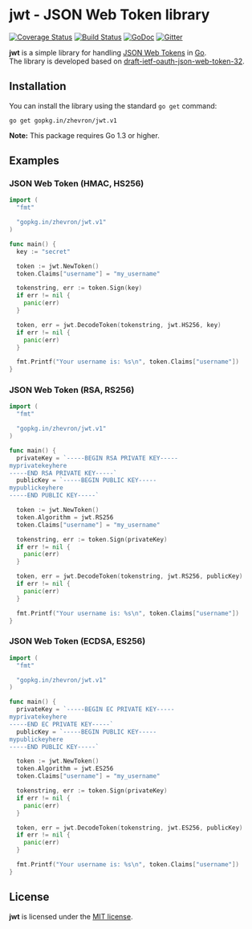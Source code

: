 jwt - JSON Web Token library
============================

[![Coverage Status](https://img.shields.io/coveralls/zhevron/jwt.svg)](https://coveralls.io/r/zhevron/jwt)
[![Build Status](https://travis-ci.org/zhevron/jwt.svg?branch=master)](https://travis-ci.org/zhevron/jwt)
[![GoDoc](https://godoc.org/gopkg.in/zhevron/jwt.v1?status.svg)](https://godoc.org/gopkg.in/zhevron/jwt.v1)
[![Gitter](https://badges.gitter.im/Join%20Chat.svg)](https://gitter.im/zhevron/jwt?utm_source=badge&utm_medium=badge&utm_campaign=pr-badge)

**jwt** is a simple library for handling [JSON Web Tokens](http://jwt.io/) in [Go](https://golang.org/).  
The library is developed based on [draft-ietf-oauth-json-web-token-32](https://tools.ietf.org/html/draft-ietf-oauth-json-web-token-32).

## Installation

You can install the library using the standard `go get` command:

```
go get gopkg.in/zhevron/jwt.v1
```

**Note:** This package requires Go 1.3 or higher.

## Examples

### JSON Web Token (HMAC, HS256)
```go
import (
  "fmt"

  "gopkg.in/zhevron/jwt.v1"
)

func main() {
  key := "secret"

  token := jwt.NewToken()
  token.Claims["username"] = "my_username"

  tokenstring, err := token.Sign(key)
  if err != nil {
    panic(err)
  }

  token, err = jwt.DecodeToken(tokenstring, jwt.HS256, key)
  if err != nil {
    panic(err)
  }

  fmt.Printf("Your username is: %s\n", token.Claims["username"])
}
```

### JSON Web Token (RSA, RS256)
```go
import (
  "fmt"

  "gopkg.in/zhevron/jwt.v1"
)

func main() {
  privateKey = `-----BEGIN RSA PRIVATE KEY-----
myprivatekeyhere
-----END RSA PRIVATE KEY-----`
  publicKey = `-----BEGIN PUBLIC KEY-----
mypublickeyhere  
-----END PUBLIC KEY-----`

  token := jwt.NewToken()
  token.Algorithm = jwt.RS256
  token.Claims["username"] = "my_username"

  tokenstring, err := token.Sign(privateKey)
  if err != nil {
    panic(err)
  }

  token, err = jwt.DecodeToken(tokenstring, jwt.RS256, publicKey)
  if err != nil {
    panic(err)
  }

  fmt.Printf("Your username is: %s\n", token.Claims["username"])
}
```

### JSON Web Token (ECDSA, ES256)
```go
import (
  "fmt"

  "gopkg.in/zhevron/jwt.v1"
)

func main() {
  privateKey = `-----BEGIN EC PRIVATE KEY-----
myprivatekeyhere
-----END EC PRIVATE KEY-----`
  publicKey = `-----BEGIN PUBLIC KEY-----
mypublickeyhere  
-----END PUBLIC KEY-----`

  token := jwt.NewToken()
  token.Algorithm = jwt.ES256
  token.Claims["username"] = "my_username"

  tokenstring, err := token.Sign(privateKey)
  if err != nil {
    panic(err)
  }

  token, err = jwt.DecodeToken(tokenstring, jwt.ES256, publicKey)
  if err != nil {
    panic(err)
  }

  fmt.Printf("Your username is: %s\n", token.Claims["username"])
}
```

## License

**jwt** is licensed under the [MIT license](http://opensource.org/licenses/MIT).
